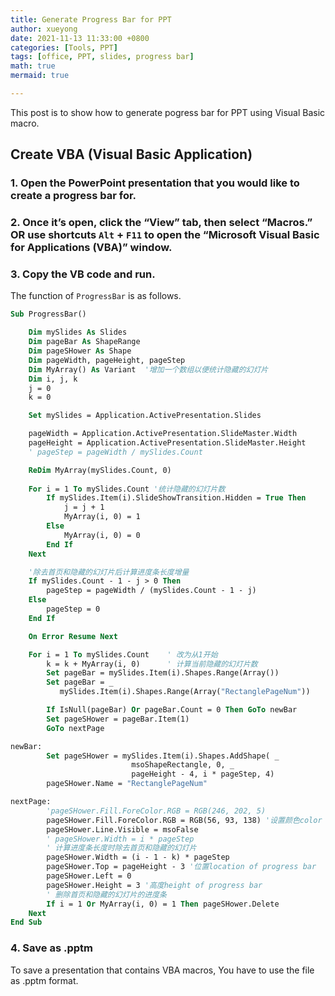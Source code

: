 ```yaml
---
title: Generate Progress Bar for PPT
author: xueyong
date: 2021-11-13 11:33:00 +0800
categories: [Tools, PPT]
tags: [office, PPT, slides, progress bar]
math: true
mermaid: true

---
```


This post is to show how to generate pogress bar for PPT using Visual Basic macro.

## Create VBA (Visual Basic Application)
### 1. Open the PowerPoint presentation that you would like to create a progress bar for. 
### 2. Once it’s open, click the “View” tab, then select “Macros.” OR use shortcuts `Alt` + `F11` to open the “Microsoft Visual Basic for Applications (VBA)” window.
### 3. Copy the VB code and run.
The function of `ProgressBar` is as follows.

```vb
Sub ProgressBar()

    Dim mySlides As Slides
    Dim pageBar As ShapeRange
    Dim pageSHower As Shape
    Dim pageWidth, pageHeight, pageStep
    Dim MyArray() As Variant  '增加一个数组以便统计隐藏的幻灯片
    Dim i, j, k
    j = 0
    k = 0

    Set mySlides = Application.ActivePresentation.Slides

    pageWidth = Application.ActivePresentation.SlideMaster.Width
    pageHeight = Application.ActivePresentation.SlideMaster.Height
    ' pageStep = pageWidth / mySlides.Count

    ReDim MyArray(mySlides.Count, 0)
    
    For i = 1 To mySlides.Count '统计隐藏的幻灯片数
        If mySlides.Item(i).SlideShowTransition.Hidden = True Then
            j = j + 1
            MyArray(i, 0) = 1
        Else
            MyArray(i, 0) = 0
        End If
    Next

    '除去首页和隐藏的幻灯片后计算进度条长度增量
    If mySlides.Count - 1 - j > 0 Then
        pageStep = pageWidth / (mySlides.Count - 1 - j)
    Else
        pageStep = 0
    End If

    On Error Resume Next

    For i = 1 To mySlides.Count    ' 改为从1开始
        k = k + MyArray(i, 0)      ' 计算当前隐藏的幻灯片数
        Set pageBar = mySlides.Item(i).Shapes.Range(Array())
        Set pageBar = _
           mySlides.Item(i).Shapes.Range(Array("RectanglePageNum"))

        If IsNull(pageBar) Or pageBar.Count = 0 Then GoTo newBar
        Set pageSHower = pageBar.Item(1)
        GoTo nextPage

newBar:
        Set pageSHower = mySlides.Item(i).Shapes.AddShape( _
                           msoShapeRectangle, 0, _
                           pageHeight - 4, i * pageStep, 4)
        pageSHower.Name = "RectanglePageNum"

nextPage:
        'pageSHower.Fill.ForeColor.RGB = RGB(246, 202, 5)
        pageSHower.Fill.ForeColor.RGB = RGB(56, 93, 138) '设置颜色color of progress bar. This color is NTU blue.
        pageSHower.Line.Visible = msoFalse
        ' pageSHower.Width = i * pageStep
        ' 计算进度条长度时除去首页和隐藏的幻灯片
        pageSHower.Width = (i - 1 - k) * pageStep
        pageSHower.Top = pageHeight - 3 '位置location of progress bar
        pageSHower.Left = 0
        pageSHower.Height = 3 '高度height of progress bar
        ' 删除首页和隐藏的幻灯片的进度条
        If i = 1 Or MyArray(i, 0) = 1 Then pageSHower.Delete
    Next
End Sub
```

### 4. Save as .pptm
To save a presentation that contains VBA macros, You have to use the file as .pptm format.
